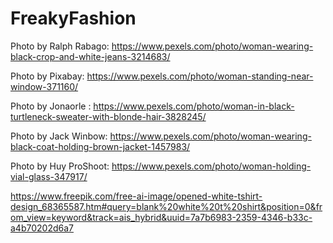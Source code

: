 # FreakyFashion

Photo by Ralph Rabago: https://www.pexels.com/photo/woman-wearing-black-crop-and-white-jeans-3214683/ 

Photo by Pixabay: https://www.pexels.com/photo/woman-standing-near-window-371160/

Photo by Jonaorle   : https://www.pexels.com/photo/woman-in-black-turtleneck-sweater-with-blonde-hair-3828245/

Photo by Jack Winbow: https://www.pexels.com/photo/woman-wearing-black-coat-holding-brown-jacket-1457983/

Photo by Huy ProShoot: https://www.pexels.com/photo/woman-holding-vial-glass-347917/

https://www.freepik.com/free-ai-image/opened-white-tshirt-design_68365587.htm#query=blank%20white%20t%20shirt&position=0&from_view=keyword&track=ais_hybrid&uuid=7a7b6983-2359-4346-b33c-a4b70202d6a7
